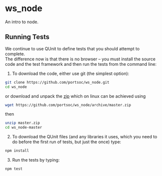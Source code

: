 ws_node
=======

An intro to node.


Running Tests
-------------

We continue to use QUnit to define tests that you should attempt to complete.  
The difference now is that there is no browser – you must install the source
code and the test framework and then run the tests from the command line:

1. To download the code, either use git (the simplest option):

  ```bash
  git clone https://github.com/portsoc/ws_node.git
  cd ws_node
  ```
  or download and unpack the [zip](https://github.com/portsoc/ws_node/archive/master.zip)
  which on linux can be achieved using
  ```bash
  wget https://github.com/portsoc/ws_node/archive/master.zip
  ```
  then
  ```bash
  unzip master.zip
  cd ws_node-master
  ```

2. To download the QUnit files (and any libraries it uses, which you need to do before the first run of tests, but just the once) type:

  ```bash
  npm install
  ```

3. Run the tests by typing:

  ```bash
  npm test
  ```
